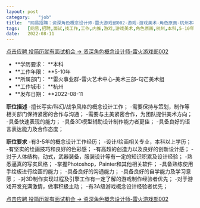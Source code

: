 ```yaml
---
layout:	post
category:	"job"
title:	"网易招聘：资深角色概念设计师-雷火游戏部002-游戏-游戏美术-角色原画-杭州本科5-10年"
tags:	[网易,招聘,面试,找工作,工作,内推,游戏,游戏美术,角色原画,杭州,本科,5-10年]
date:	2022-08-11
---
```


[点击应聘 投简历就有面试机会 -> 资深角色概念设计师-雷火游戏部002](http://mobile.bole.netease.com/bole/boleDetail?id=13550&employeeId=346f03c3cda5f04c&key=all)



- **学历要求： **本科
- **工作年限： **5-10年
- **所属部门： **雷火事业群-雷火艺术中心-美术三部-句芒美术组
- **工作城市： **杭州
- **发布日期： **2022-08-11



**职位描述**
-擅长写实/科幻/战争风格的概念设计工作；
-需要保持与策划，制作等相关部门保持紧密的合作与沟通；
-需要与主美紧密合作，为团队提供美术方向；
-具备快速表现的能力；
-具备3D模型辅助设计制作能力者更佳；
-具备良好的语言表达能力及合作态度；



**职位要求**
-有3-5年的概念设计工作经历；
-设计/绘画相关专业，本科以上学历；
-有坚实的绘画技巧和良好的色彩感；
-有高超的创造力以及良好的创新设计感；
-对于人体结构，动式，武器装备，服装设计等有一定的知识积累及设计经验；
-熟悉逼真的写实风格；
-掌握Photoshop，Painter和其他相关软件；
-具备熟练使用手绘板进行绘画的能力；
-具备良好的沟通能力；
-具备良好的自学能力及学习意愿；
-对3D制作实现过程及引擎工作有一定了解的游戏制作经验者优先；
-对于游戏开发充满激情，做事积极主动；
-有3A级游戏概念设计经验者优先；



[点击应聘 投简历就有面试机会 -> 资深角色概念设计师-雷火游戏部002](http://mobile.bole.netease.com/bole/boleDetail?id=13550&employeeId=346f03c3cda5f04c&key=all)